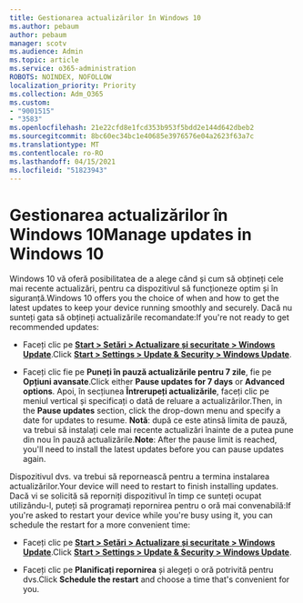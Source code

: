```yaml
---
title: Gestionarea actualizărilor în Windows 10
ms.author: pebaum
author: pebaum
manager: scotv
ms.audience: Admin
ms.topic: article
ms.service: o365-administration
ROBOTS: NOINDEX, NOFOLLOW
localization_priority: Priority
ms.collection: Adm_O365
ms.custom:
- "9001515"
- "3583"
ms.openlocfilehash: 21e22cfd8e1fcd353b953f5bdd2e144d642dbeb2
ms.sourcegitcommit: 8bc60ec34bc1e40685e3976576e04a2623f63a7c
ms.translationtype: MT
ms.contentlocale: ro-RO
ms.lasthandoff: 04/15/2021
ms.locfileid: "51823943"
---
```

# <a name="manage-updates-in-windows-10"></a><span data-ttu-id="50075-102">Gestionarea actualizărilor în Windows 10</span><span class="sxs-lookup"><span data-stu-id="50075-102">Manage updates in Windows 10</span></span>

<span data-ttu-id="50075-103">Windows 10 vă oferă posibilitatea de a alege când și cum să obțineți cele mai recente actualizări, pentru ca dispozitivul să funcționeze optim și în siguranță.</span><span class="sxs-lookup"><span data-stu-id="50075-103">Windows 10 offers you the choice of when and how to get the latest updates to keep your device running smoothly and securely.</span></span> <span data-ttu-id="50075-104">Dacă nu sunteți gata să obțineți actualizările recomandate:</span><span class="sxs-lookup"><span data-stu-id="50075-104">If you're not ready to get recommended updates:</span></span>

- <span data-ttu-id="50075-105">Faceți clic pe **[Start > Setări > Actualizare și securitate > Windows Update](ms-settings:windowsupdate)**.</span><span class="sxs-lookup"><span data-stu-id="50075-105">Click **[Start > Settings > Update & Security > Windows Update](ms-settings:windowsupdate)**.</span></span>

- <span data-ttu-id="50075-106">Faceți clic fie pe **Puneți în pauză actualizările pentru 7 zile**, fie pe **Opțiuni avansate**.</span><span class="sxs-lookup"><span data-stu-id="50075-106">Click either **Pause updates for 7 days** or **Advanced options**.</span></span> <span data-ttu-id="50075-107">Apoi, în secțiunea **Întrerupeți actualizările**, faceți clic pe meniul vertical și specificați o dată de reluare a actualizărilor.</span><span class="sxs-lookup"><span data-stu-id="50075-107">Then, in the **Pause updates** section, click the drop-down menu and specify a date for updates to resume.</span></span> <span data-ttu-id="50075-108">**Notă**: după ce este atinsă limita de pauză, va trebui să instalați cele mai recente actualizări înainte de a putea pune din nou în pauză actualizările.</span><span class="sxs-lookup"><span data-stu-id="50075-108">**Note**: After the pause limit is reached, you'll need to install the latest updates before you can pause updates again.</span></span>

<span data-ttu-id="50075-109">Dispozitivul dvs. va trebui să repornească pentru a termina instalarea actualizărilor.</span><span class="sxs-lookup"><span data-stu-id="50075-109">Your device will need to restart to finish installing updates.</span></span> <span data-ttu-id="50075-110">Dacă vi se solicită să reporniți dispozitivul în timp ce sunteți ocupat utilizându-l, puteți să programați repornirea pentru o oră mai convenabilă:</span><span class="sxs-lookup"><span data-stu-id="50075-110">If you're asked to restart your device while you're busy using it, you can schedule the restart for a more convenient time:</span></span>

- <span data-ttu-id="50075-111">Faceți clic pe **[Start > Setări > Actualizare și securitate > Windows Update](ms-settings:windowsupdate)**.</span><span class="sxs-lookup"><span data-stu-id="50075-111">Click **[Start > Settings > Update & Security > Windows Update](ms-settings:windowsupdate)**.</span></span>

- <span data-ttu-id="50075-112">Faceți clic pe **Planificați repornirea** și alegeți o oră potrivită pentru dvs.</span><span class="sxs-lookup"><span data-stu-id="50075-112">Click **Schedule the restart** and choose a time that's convenient for you.</span></span>
